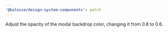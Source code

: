 ```yaml
---
'@baloise/design-system-components': patch
---
```


Adjust the opacity of the modal backdrop color, changing it from 0.8 to 0.6.
